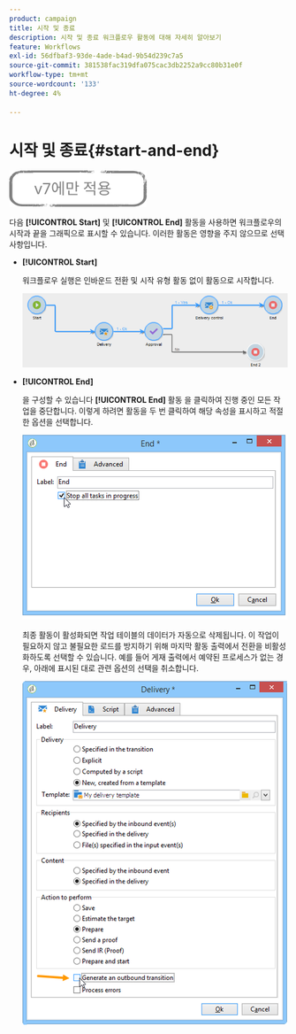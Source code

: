 ```yaml
---
product: campaign
title: 시작 및 종료
description: 시작 및 종료 워크플로우 활동에 대해 자세히 알아보기
feature: Workflows
exl-id: 56dfbaf3-93de-4ade-b4ad-9b54d239c7a5
source-git-commit: 381538fac319dfa075cac3db2252a9cc80b31e0f
workflow-type: tm+mt
source-wordcount: '133'
ht-degree: 4%

---
```


# 시작 및 종료{#start-and-end}

![](../../assets/v7-only.svg)

다음 **[!UICONTROL Start]** 및 **[!UICONTROL End]** 활동을 사용하면 워크플로우의 시작과 끝을 그래픽으로 표시할 수 있습니다. 이러한 활동은 영향을 주지 않으므로 선택 사항입니다.

* **[!UICONTROL Start]**

   워크플로우 실행은 인바운드 전환 및 시작 유형 활동 없이 활동으로 시작합니다.

   ![](assets/s_user_segmentation_start_stop.png)

* **[!UICONTROL End]**

   을 구성할 수 있습니다 **[!UICONTROL End]** 활동 을 클릭하여 진행 중인 모든 작업을 중단합니다. 이렇게 하려면 활동을 두 번 클릭하여 해당 속성을 표시하고 적절한 옵션을 선택합니다.

   ![](assets/s_user_segmentation_end.png)

   최종 활동이 활성화되면 작업 테이블의 데이터가 자동으로 삭제됩니다. 이 작업이 필요하지 않고 불필요한 로드를 방지하기 위해 마지막 활동 출력에서 전환을 비활성화하도록 선택할 수 있습니다. 예를 들어 게재 출력에서 예약된 프로세스가 없는 경우, 아래에 표시된 대로 관련 옵션의 선택을 취소합니다.

   ![](assets/s_advuser_delivery_option_no_output.png)
